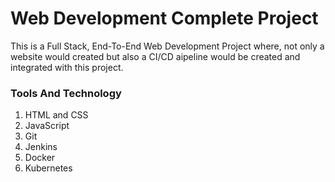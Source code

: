 # Web Development Complete Project

This is a Full Stack, End-To-End Web Development Project where, not only a website would created but also a CI/CD aipeline would be created and integrated with this project.

### Tools And Technology
1. HTML and CSS
2. JavaScript
3. Git
4. Jenkins
5. Docker
6. Kubernetes

